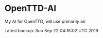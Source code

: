 # OpenTTD-AI
My AI for OpenTTD, will use primarily air

Latest backup: Sun Sep 22 04:18:02 UTC 2019
